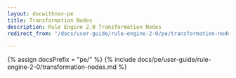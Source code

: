 ```yaml
---
layout: docwithnav-pe
title: Transformation Nodes
description: Rule Engine 2.0 Transformation Nodes
redirect_from: "/docs/user-guide/rule-engine-2-0/pe/transformation-nodes"

---
```


{% assign docsPrefix = "pe/" %}
{% include docs/pe/user-guide/rule-engine-2-0/transformation-nodes.md %}
